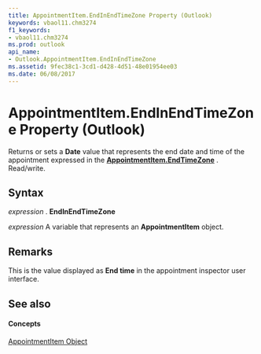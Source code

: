 ```yaml
---
title: AppointmentItem.EndInEndTimeZone Property (Outlook)
keywords: vbaol11.chm3274
f1_keywords:
- vbaol11.chm3274
ms.prod: outlook
api_name:
- Outlook.AppointmentItem.EndInEndTimeZone
ms.assetid: 9fec38c1-3cd1-d428-4d51-48e01954ee03
ms.date: 06/08/2017
---
```



# AppointmentItem.EndInEndTimeZone Property (Outlook)

Returns or sets a  **Date** value that represents the end date and time of the appointment expressed in the **[AppointmentItem.EndTimeZone](appointmentitem-endtimezone-property-outlook.md)** . Read/write.


## Syntax

 _expression_ . **EndInEndTimeZone**

 _expression_ A variable that represents an **AppointmentItem** object.


## Remarks

This is the value displayed as  **End time** in the appointment inspector user interface.


## See also


#### Concepts


[AppointmentItem Object](appointmentitem-object-outlook.md)

